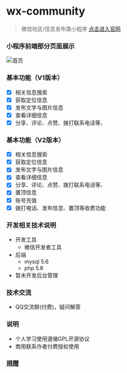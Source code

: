 # wx-community
> 微信社区/信息发布类小程序 [点击进入官网](http://m.it-1024.net/)

### 小程序前端部分页面展示

![](https://i.loli.net/2020/09/02/4PEyUdz8mFxY1ZN.png "首页")

### 基本功能（V1版本）
- [x]  相关信息搜索
- [x]  获取定位信息
- [x]  发布文字与图片信息
- [x]  查看详细信息
- [x]  分享、评论、点赞、拨打联系电话等、

### 基本功能（V2版本）
- [x]  相关信息搜索
- [x]  获取定位信息
- [x]  发布文字与图片信息
- [x]  查看详细信息
- [x]  分享、评论、点赞、拨打联系电话等、
- [x]  置顶信息
- [x]  账号充值
- [x]  拨打电话、发布信息、置顶等收费功能

### 开发相关技术说明
- 开发工具
  - 微信开发者工具
- 后端
  - mysql 5.6
  - php 5.6
- 暂未开发后台管理

### 技术交流
- QQ交流群(付费)，疑问解答
      <a target="_blank" style="vertical-align: text-bottom;" href="http://m.it-1024.net/qqun.php" rel="nofollow"><img src="https://camo.githubusercontent.com/c57758b9528d6fd7b961a3c7322277a749c6a259fc651471f2c1d4347c64f7e6/687474703a2f2f7075622e69647171696d672e636f6d2f7770612f696d616765732f67726f75702e706e67" alt="" data-canonical-src="http://pub.idqqimg.com/wpa/images/group.png" style="max-width:100%;"></a>

### 说明
- 个人学习使用遵循GPL开源协议
- 商用联系作者付费授权使用

### [捐赠](http://m.it-1024.net/pay.html)


























